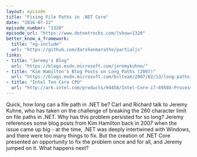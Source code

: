 ```yaml
---
layout: episode
title: "Fixing File Paths in .NET Core"
date: "2016-07-12"
episode_number: "1320"
episode_url: "https://www.dotnetrocks.com/?show=1320"
better_know_a_framework:
  title: "ng-include"
  url: "https://github.com/darshanmarathe/partialjs"
links:
- title: "Jeremy's Blog"
  url: "https://blogs.msdn.microsoft.com/jeremykuhne/"
- title: "Kim Hamilton's Blog Posts on Long Paths (2007)"
  url: "https://blogs.msdn.microsoft.com/bclteam/2007/02/13/long-paths-in-net-part-1-of-3-kim-hamilton/"
- title: "Intel Ten Core CPU"
  url: "http://ark.intel.com/products/94456/Intel-Core-i7-6950X-Processor-Extreme-Edition-25M-Cache-up-to-3_50-GHz"
---
```


Quick, how long can a file path in .NET be? Carl and Richard talk to Jeremy Kuhne, who has taken on the challenge of breaking the 260 character limit on file paths in .NET. Why has this problem persisted for so long? Jeremy references some blog posts from Kim Hamilton back in 2007 when the issue came up big - at the time, .NET was deeply intertwined with Windows, and there were too many things to fix. But the creation of .NET Core presented an opportunity to fix the problem once and for all, and Jeremy jumped on it. What happens next?
